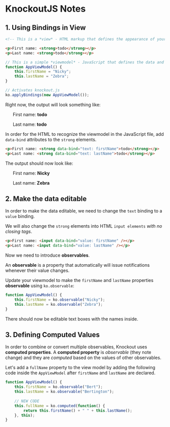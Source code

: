 # KnockoutJS Notes

## 1. Using Bindings in View

```html
<!-- This is a *view* - HTML markup that defines the appearance of your UI -->

<p>First name: <strong>todo</strong></p>
<p>Last name: <strong>todo</strong></p>
```

```JavaScript
// This is a simple *viewmodel* - JavaScript that defines the data and behavior of your UI
function AppViewModel() {
    this.firstName = "Nicky";
    this.lastName = "Zebra";
}

// Activates knockout.js
ko.applyBindings(new AppViewModel());
```

Right now, the output will look something like:

&nbsp;&nbsp;&nbsp;&nbsp;&nbsp;&nbsp;First name: **todo**

&nbsp;&nbsp;&nbsp;&nbsp;&nbsp;&nbsp;Last name: **todo**


In order for the HTML to recognize the viewmodel in the JavaScript file, add `data-bind` attributes to the `strong` elements.

```html
<p>First name: <strong data-bind="text: firstName">todo</strong></p>
<p>Last name: <strong data-bind="text: lastName">todo</strong></p>
```

The output should now look like:

&nbsp;&nbsp;&nbsp;&nbsp;&nbsp;&nbsp;First name: **Nicky**

&nbsp;&nbsp;&nbsp;&nbsp;&nbsp;&nbsp;Last name: **Zebra**


## 2. Make the data editable

In order to make the data editable, we need to change the `text` binding to a `value` binding.

We will also change the `strong` elements into HTML `input elements` *with no closing tags*.

```html
<p>First name: <input data-bind="value: firstName" /></p>
<p>Last name: <input data-bind="value: lastName" /></p>
```

Now we need to introduce **observables**.

An **observable** is a property that automatically will issue notifications whenever their value changes.

Update your viewmodel to make the `firstName` and `lastName` properties **observable** using `ko.observable`:

```JavaScript
function AppViewModel() {
    this.firstName = ko.observable("Nicky");
    this.lastName = ko.observable("Zebra");
}
```

There should now be editable text boxes with the names inside.


## 3. Defining Computed Values

In order to combine or convert multiple observables, Knockout uses **computed properties**. A **computed property** is *observable* (they note change) and they are *computed* based on the values of other observables.

Let's add a `fullName` property to the view model by adding the following code inside the `AppViewModel` after `firstName` and `lastName` are declared.

```JavaScript
function AppViewModel() {
    this.firstName = ko.observable("Bert");
    this.lastName = ko.observable("Bertington");
    
    // NEW CODE
    this.fullName = ko.computed(function() {
        return this.firstName() + " " + this.lastName();
    }, this);
}
```